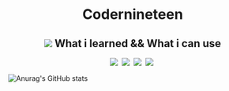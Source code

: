 <div align=center>
  <h1 align=center>Codernineteen</h1>
</div>


<div align=center>
  <h2 center><img src="https://img.icons8.com/cotton/64/000000/laptop-coding.png"/> What i learned && What i can use</h2>
  <img src="https://img.shields.io/badge/HTML5-E34F26??style=for-the-badge&logo=HTML5&logoColor=white"/></a>&nbsp
  <img src="https://img.shields.io/badge/CSS3-1572B6?style=for-the-badge&logo=CSS3&logoColor=white"/></a>&nbsp 
  <img src="https://img.shields.io/badge/JAVASCRIPT-F7DF1E?style=for-the-badge&logo=JavaScript&logoColor=white"/></a>&nbsp
  <img src="https://img.shields.io/badge/BOOTSTRAP-7952B3?style=for-the-badge&logo=Bootstrap&logoColor=white"/></a>&nbsp
</div>




![Anurag's GitHub stats](https://github-readme-stats.vercel.app/api?username=codernineteen&show_icons=true&theme=radical)
